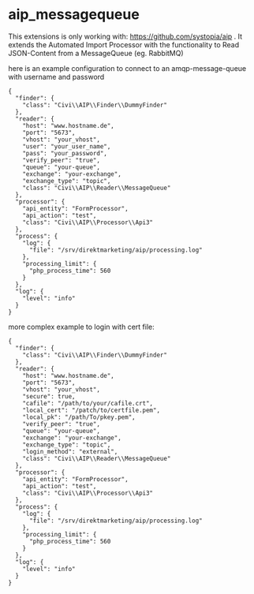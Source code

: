 # aip_messagequeue

This extensions is only working with: https://github.com/systopia/aip .
It extends the Automated Import Processor with the functionality to Read JSON-Content from a MessageQueue (eg. RabbitMQ)

here is an example configuration to connect to an amqp-message-queue with username and password
```
{
  "finder": {
    "class": "Civi\\AIP\\Finder\\DummyFinder"
  },
  "reader": {
    "host": "www.hostname.de",
    "port": "5673",
    "vhost": "your_vhost",
    "user": "your_user_name",
    "pass": "your_password",
    "verify_peer": "true",
    "queue": "your-queue",
    "exchange": "your-exchange",
    "exchange_type": "topic",
    "class": "Civi\\AIP\\Reader\\MessageQueue"
  },
  "processor": {
    "api_entity": "FormProcessor",
    "api_action": "test",
    "class": "Civi\\AIP\\Processor\\Api3"
  },
  "process": {
    "log": {
      "file": "/srv/direktmarketing/aip/processing.log"
    },
    "processing_limit": {
      "php_process_time": 560
    }
  },
  "log": {
    "level": "info"
  }
}

```


more complex example to login with cert file:
```
{
  "finder": {
    "class": "Civi\\AIP\\Finder\\DummyFinder"
  },
  "reader": {
    "host": "www.hostname.de",
    "port": "5673",
    "vhost": "your_vhost",
    "secure": true,
    "cafile": "/path/to/your/cafile.crt",
    "local_cert": "/patch/to/certfile.pem",
    "local_pk": "/path/To/pkey.pem",
    "verify_peer": "true",
    "queue": "your-queue",
    "exchange": "your-exchange",
    "exchange_type": "topic",
    "login_method": "external",
    "class": "Civi\\AIP\\Reader\\MessageQueue"
  },
  "processor": {
    "api_entity": "FormProcessor",
    "api_action": "test",
    "class": "Civi\\AIP\\Processor\\Api3"
  },
  "process": {
    "log": {
      "file": "/srv/direktmarketing/aip/processing.log"
    },
    "processing_limit": {
      "php_process_time": 560
    }
  },
  "log": {
    "level": "info"
  }
}

```